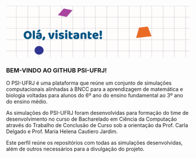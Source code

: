 [![Header](../assets/header.png "Header")](https://psi-ufrj.github.io/)

### BEM-VINDO AO GITHUB PSI-UFRJ!

O PSI-UFRJ é uma plataforma que reúne um conjunto de simulações computacionais alinhadas à BNCC para a aprendizagem de matemática e biologia voltadas para alunos do 6º ano do ensino fundamental ao 3º ano do ensino médio.

As simulações do PSI-UFRJ foram desenvolvidas para formação do time de desenvolvimento no curso de Bacharelado em Ciência da Computação através do Trabalho de Conclusão de Curso sob a orientação da Prof. Carla Delgado e Prof. Maria Helena Cautiero Jardim.

Este  perfil reúne os repositórios com todas as simulações desenvolvidas, além de outros necessários para a divulgação do projeto.
